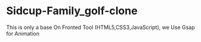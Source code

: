# Sidcup-Family_golf-clone

This is only a base On Fronted Tool (HTML5,CSS3,JavaScript),
we Use Gsap for Animation
